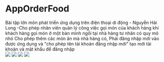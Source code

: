 # AppOrderFood
Bài tập lớn môn phát triển ứng dụng trên điện thoại di động - Nguyễn Hải Long
-Cho phép nhân viên quản lý công việc gọi món của khách hàng khi khách hàng gọi món ở một bàn mình ngồi tại nhà hàng tư nhân có quy mô nhỏ
 Cho phép thêm các món ăn mà nhà hàng có, Phải đăng nhập mới vào được ứng dụng và "cho phép tên tài khoản đăng nhập mới" 
 tạo mới tài khoản và mật khẩu để đăng nhập
 <br>
 <img src = "https://scontent.fhan5-6.fna.fbcdn.net/v/t1.0-9/56384172_662874267478172_3608246607130132480_n.jpg?_nc_cat=105&_nc_oc=AQnQF07QiKJssFrjkHwa0tg_ZCvwTZHtkS12VzgPwXlkk15ZYtClz9k8xrKipp484I0&_nc_ht=scontent.fhan5-6.fna&oh=4ac6892afadb321383c024afa5a0bd4c&oe=5D0413D3">
 <img src = "https://scontent.fhan5-3.fna.fbcdn.net/v/t1.0-9/56384985_662874294144836_3342145869582434304_n.jpg?_nc_cat=106&_nc_oc=AQmCfVVh96ATX6Qb42Fg6r1jGWsZX508l2GexIAO-CB-m-hMGjcBkt6MjO7mjKaQ6IQ&_nc_ht=scontent.fhan5-3.fna&oh=26bb01b19dfca032eadb96595cff0de1&oe=5D08BF5E">
 <img src = "https://scontent.fhan5-2.fna.fbcdn.net/v/t1.0-9/56716195_662874260811506_207956333582876672_n.jpg?_nc_cat=102&_nc_oc=AQkwpFEYyax70wLaRe6w8t5nxhN9_e3kMe9ADHrmanKXLTZYx859IQ1mPDeJnyzKhIY&_nc_ht=scontent.fhan5-2.fna&oh=c8f5717298d81feb51a942237c091245&oe=5D44D4CF">
 <img src = "https://scontent.fhan5-7.fna.fbcdn.net/v/t1.0-9/56169778_662874254144840_912292212341997568_n.jpg?_nc_cat=100&_nc_oc=AQkTbMD_ZutdZVj97AsTU9mQDSWnPnuEhTHAe_YFGs7hqQrZYVZBQe1Hn-cvD8byJ38&_nc_ht=scontent.fhan5-7.fna&oh=8c6bd4873817d839827fae3d9a53fda6&oe=5D4A16B3">
